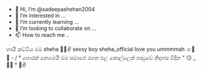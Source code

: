 - 👋 Hi, I’m @sadeepashehan2004
- 👀 I’m interested in ...
- 🌱 I’m currently learning ...
- 💞️ I’m looking to collaborate on ...
- 📫 How to reach me ..

 හායි කට්ටිය මම sheha 🥵🤍✌️
 sexsy boy sheha_official
 love you ummmmah ☺️🤍
🌿 - / ° පොරක් නෙමෙයි මම සමාජෙ රගන එල කොල්ලෙක් පාඩුවේ නිදහස විදින " 😏 _ 🍃🖤 °
 🥵✌️
